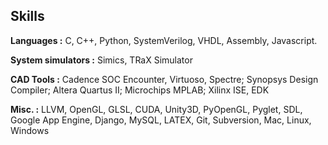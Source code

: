 ## Skills

**Languages :** C, C++, Python, SystemVerilog, VHDL, Assembly,
Javascript. 

**System simulators :** Simics, TRaX Simulator

**CAD Tools :** Cadence SOC Encounter, Virtuoso, Spectre; Synopsys Design
Compiler; Altera Quartus II; Microchips MPLAB; Xilinx ISE, EDK

**Misc. :** LLVM, OpenGL, GLSL, CUDA, Unity3D, PyOpenGL, Pyglet, SDL, Google App
Engine, Django, MySQL, LATEX, Git, Subversion, Mac, Linux, Windows
